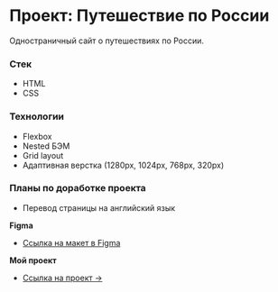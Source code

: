 # Проект: Путешествие по России
Одностраничный сайт о путешествиях по России.
### Стек
* HTML
* CSS

### Технологии
* Flexbox
* Nested БЭМ
* Grid layout
* Адаптивная верстка (1280px, 1024px, 768px, 320px)

### Планы по доработке проекта
* Перевод страницы на английский язык

**Figma**

* [Ссылка на макет в Figma](https://www.figma.com/file/5S2WSbEFL6awjVWJ0NWL8Q/Sprint-3_-Russia-_-desktop-mobile?node-id=28503%3A0)

**Мой проект**

* [Ссылка на проект &rarr;](https://cal1forny.github.io/russian-travel/)
